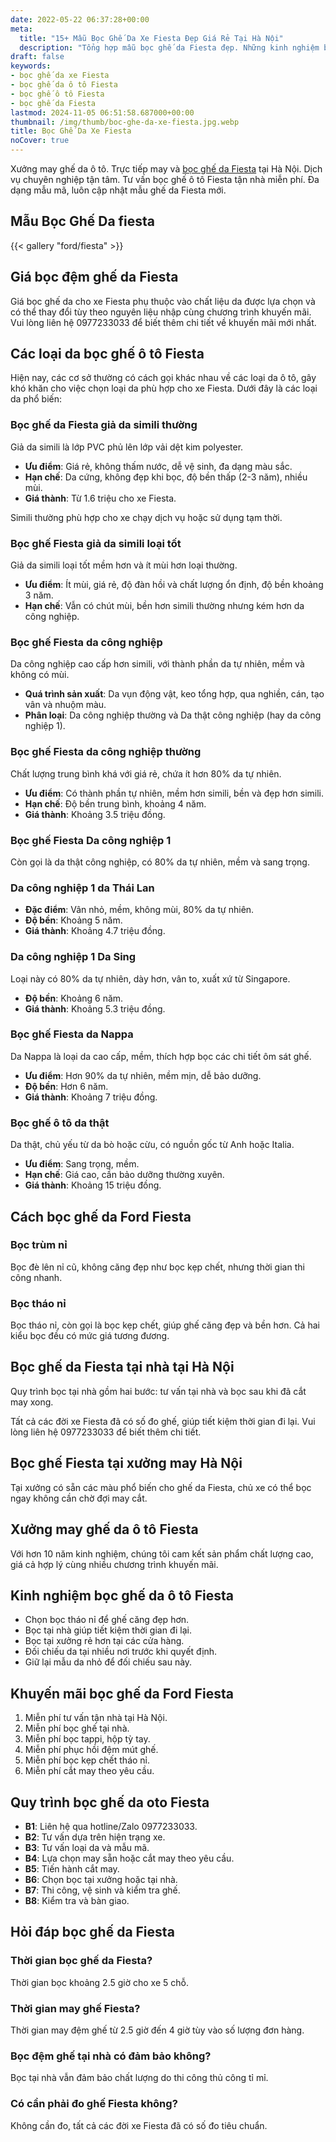 ```yaml
---
date: 2022-05-22 06:37:28+00:00
meta:
  title: "15+ Mẫu Bọc Ghế Da Xe Fiesta Đẹp Giá Rẻ Tại Hà Nội"
  description: "Tổng hợp mẫu bọc ghế da Fiesta đẹp. Những kinh nghiệm bọc ghế ô tô Fiesta. Chương trình khuyến mãi bọc ghế Ford Fiesta. Bảng giá bọc ghế da xe Fiesta. Chương trình khuyến mãi bọc ghế Ford Fiesta"
draft: false
keywords:
- bọc ghế da xe Fiesta
- bọc ghế da ô tô Fiesta
- bọc ghế ô tô Fiesta
- bọc ghế da Fiesta
lastmod: 2024-11-05 06:51:58.687000+00:00
thumbnail: /img/thumb/boc-ghe-da-xe-fiesta.jpg.webp
title: Bọc Ghế Da Xe Fiesta
noCover: true
---
```


Xưởng may ghế da ô tô. Trực tiếp may và [bọc ghế da Fiesta](https://bocgheoto.vn/ford/boc-ghe-da-xe-ford-fiesta.html/) tại Hà Nội. Dịch vụ chuyên nghiệp tận tâm. Tư vấn bọc ghế ô tô Fiesta tận nhà miễn phí. Đa dạng mẫu mã, luôn cập nhật mẫu ghế da Fiesta mới.

## Mẫu Bọc Ghế Da fiesta
{{< gallery "ford/fiesta" >}}

## Giá bọc đệm ghế da Fiesta
Giá bọc ghế da cho xe Fiesta phụ thuộc vào chất liệu da được lựa chọn và có thể thay đổi tùy theo nguyên liệu nhập cùng chương trình khuyến mãi. Vui lòng liên hệ 0977233033 để biết thêm chi tiết về khuyến mãi mới nhất.

## Các loại da bọc ghế ô tô Fiesta
Hiện nay, các cơ sở thường có cách gọi khác nhau về các loại da ô tô, gây khó khăn cho việc chọn loại da phù hợp cho xe Fiesta. Dưới đây là các loại da phổ biến:

### Bọc ghế da Fiesta giả da simili thường
Giả da simili là lớp PVC phủ lên lớp vải dệt kim polyester.

- **Ưu điểm**: Giá rẻ, không thấm nước, dễ vệ sinh, đa dạng màu sắc.
- **Hạn chế**: Da cứng, không đẹp khi bọc, độ bền thấp (2-3 năm), nhiều mùi.
- **Giá thành**: Từ 1.6 triệu cho xe Fiesta.

Simili thường phù hợp cho xe chạy dịch vụ hoặc sử dụng tạm thời.

### Bọc ghế Fiesta giả da simili loại tốt
Giả da simili loại tốt mềm hơn và ít mùi hơn loại thường.

- **Ưu điểm**: Ít mùi, giá rẻ, độ đàn hồi và chất lượng ổn định, độ bền khoảng 3 năm.
- **Hạn chế**: Vẫn có chút mùi, bền hơn simili thường nhưng kém hơn da công nghiệp.

### Bọc ghế Fiesta da công nghiệp
Da công nghiệp cao cấp hơn simili, với thành phần da tự nhiên, mềm và không có mùi.

- **Quá trình sản xuất**: Da vụn động vật, keo tổng hợp, qua nghiền, cán, tạo vân và nhuộm màu.
- **Phân loại**: Da công nghiệp thường và Da thật công nghiệp (hay da công nghiệp 1).

### Bọc ghế Fiesta da công nghiệp thường
Chất lượng trung bình khá với giá rẻ, chứa ít hơn 80% da tự nhiên.

- **Ưu điểm**: Có thành phần tự nhiên, mềm hơn simili, bền và đẹp hơn simili.
- **Hạn chế**: Độ bền trung bình, khoảng 4 năm.
- **Giá thành**: Khoảng 3.5 triệu đồng.

### Bọc ghế Fiesta Da công nghiệp 1
Còn gọi là da thật công nghiệp, có 80% da tự nhiên, mềm và sang trọng.

### Da công nghiệp 1 da Thái Lan
- **Đặc điểm**: Vân nhỏ, mềm, không mùi, 80% da tự nhiên.
- **Độ bền**: Khoảng 5 năm.
- **Giá thành**: Khoảng 4.7 triệu đồng.

### Da công nghiệp 1 Da Sing
Loại này có 80% da tự nhiên, dày hơn, vân to, xuất xứ từ Singapore.

- **Độ bền**: Khoảng 6 năm.
- **Giá thành**: Khoảng 5.3 triệu đồng.

### Bọc ghế Fiesta da Nappa
Da Nappa là loại da cao cấp, mềm, thích hợp bọc các chi tiết ôm sát ghế.

- **Ưu điểm**: Hơn 90% da tự nhiên, mềm mịn, dễ bảo dưỡng.
- **Độ bền**: Hơn 6 năm.
- **Giá thành**: Khoảng 7 triệu đồng.

### Bọc ghế ô tô da thật
Da thật, chủ yếu từ da bò hoặc cừu, có nguồn gốc từ Anh hoặc Italia.

- **Ưu điểm**: Sang trọng, mềm.
- **Hạn chế**: Giá cao, cần bảo dưỡng thường xuyên.
- **Giá thành**: Khoảng 15 triệu đồng.

## Cách bọc ghế da Ford Fiesta

### Bọc trùm nỉ
Bọc đè lên nỉ cũ, không căng đẹp như bọc kẹp chết, nhưng thời gian thi công nhanh.

### Bọc tháo nỉ
Bọc tháo nỉ, còn gọi là bọc kẹp chết, giúp ghế căng đẹp và bền hơn. Cả hai kiểu bọc đều có mức giá tương đương.

## Bọc ghế da Fiesta tại nhà tại Hà Nội
Quy trình bọc tại nhà gồm hai bước: tư vấn tại nhà và bọc sau khi đã cắt may xong.

Tất cả các đời xe Fiesta đã có số đo ghế, giúp tiết kiệm thời gian đi lại. Vui lòng liên hệ 0977233033 để biết thêm chi tiết.

## Bọc ghế Fiesta tại xưởng may Hà Nội
Tại xưởng có sẵn các màu phổ biến cho ghế da Fiesta, chủ xe có thể bọc ngay không cần chờ đợi may cắt.

## Xưởng may ghế da ô tô Fiesta
Với hơn 10 năm kinh nghiệm, chúng tôi cam kết sản phẩm chất lượng cao, giá cả hợp lý cùng nhiều chương trình khuyến mãi.

## Kinh nghiệm bọc ghế da ô tô Fiesta
- Chọn bọc tháo nỉ để ghế căng đẹp hơn.
- Bọc tại nhà giúp tiết kiệm thời gian đi lại.
- Bọc tại xưởng rẻ hơn tại các cửa hàng.
- Đối chiếu da tại nhiều nơi trước khi quyết định.
- Giữ lại mẫu da nhỏ để đối chiếu sau này.

## Khuyến mãi bọc ghế da Ford Fiesta
1. Miễn phí tư vấn tận nhà tại Hà Nội.
2. Miễn phí bọc ghế tại nhà.
3. Miễn phí bọc tappi, hộp tỳ tay.
4. Miễn phí phục hồi đệm mút ghế.
5. Miễn phí bọc kẹp chết tháo nỉ.
6. Miễn phí cắt may theo yêu cầu.

## Quy trình bọc ghế da oto Fiesta
- **B1**: Liên hệ qua hotline/Zalo 0977233033.
- **B2**: Tư vấn dựa trên hiện trạng xe.
- **B3**: Tư vấn loại da và mẫu mã.
- **B4**: Lựa chọn may sẵn hoặc cắt may theo yêu cầu.
- **B5**: Tiến hành cắt may.
- **B6**: Chọn bọc tại xưởng hoặc tại nhà.
- **B7**: Thi công, vệ sinh và kiểm tra ghế.
- **B8**: Kiểm tra và bàn giao.

## Hỏi đáp bọc ghế da Fiesta

### Thời gian bọc ghế da Fiesta?
Thời gian bọc khoảng 2.5 giờ cho xe 5 chỗ.

### Thời gian may ghế Fiesta?
Thời gian may đệm ghế từ 2.5 giờ đến 4 giờ tùy vào số lượng đơn hàng.

### Bọc đệm ghế tại nhà có đảm bảo không?
Bọc tại nhà vẫn đảm bảo chất lượng do thi công thủ công tỉ mỉ.

### Có cần phải đo ghế Fiesta không?
Không cần đo, tất cả các đời xe Fiesta đã có số đo tiêu chuẩn.
 
